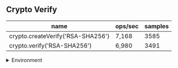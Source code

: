## Crypto Verify

|name|ops/sec|samples|
|-|-|-|
|crypto.createVerify('RSA-SHA256')|7,168|3585|
|crypto.verify('RSA-SHA256')|6,980|3491|


<details>
<summary>Environment</summary>

* __Machine:__ linux x64 | 4 vCPUs | 15.2GB Mem
* __Run:__ Mon May 13 2024 15:53:44 GMT+0000 (Coordinated Universal Time)
</details>

<!--
{"environment":{"platform":"linux","arch":"x64","cpus":4,"totalMemory":15.245216369628906},"benchmarks":[{"name":"crypto.createVerify('RSA-SHA256')","opsSec":7168.846647276009,"samples":3585},{"name":"crypto.verify('RSA-SHA256')","opsSec":6980.3627419582635,"samples":3491}]}-->
